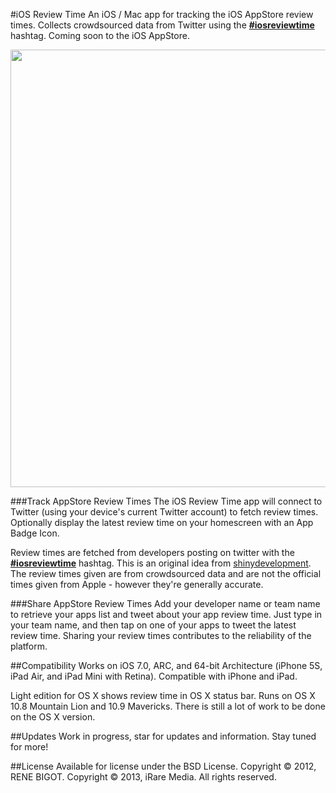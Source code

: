 #iOS Review Time
An iOS / Mac app for tracking the iOS AppStore review times. Collects crowdsourced data from Twitter using the [**#iosreviewtime**](https://twitter.com/search?q=%23iosreviewtime) hashtag. Coming soon to the iOS AppStore.

<img width=700 src="https://github.com/iRareMedia/iOsReviewTime/blob/master/Screenshots/Screenshots.png?raw=true"/>

###Track AppStore Review Times
The iOS Review Time app will connect to Twitter (using your device's current Twitter account) to fetch review times. Optionally display the latest review time on your homescreen with an App Badge Icon.

Review times are fetched from developers posting on twitter with the [**#iosreviewtime**](https://twitter.com/search?q=%23iosreviewtime) hashtag. This is an original idea from [shinydevelopment](http://reviewtimes.shinydevelopment.com/). The review times given are from crowdsourced data and are not the official times given from Apple - however they're generally accurate.

###Share AppStore Review Times
Add your developer name or team name to retrieve your apps list and tweet about your app review time. Just type in your team name, and then tap on one of your apps to tweet the latest review time. Sharing your review times contributes to the reliability of the platform.

##Compatibility
Works on iOS 7.0, ARC, and 64-bit Architecture (iPhone 5S, iPad Air, and iPad Mini with Retina). Compatible with iPhone and iPad. 

Light edition for OS X shows review time in OS X status bar. Runs on OS X 10.8 Mountain Lion and 10.9 Mavericks. There is still a lot of work to be done on the OS X version.

##Updates
Work in progress, star for updates and information. Stay tuned for more!

##License
Available for license under the BSD License. Copyright © 2012, RENE BIGOT. Copyright © 2013, iRare Media. All rights reserved.